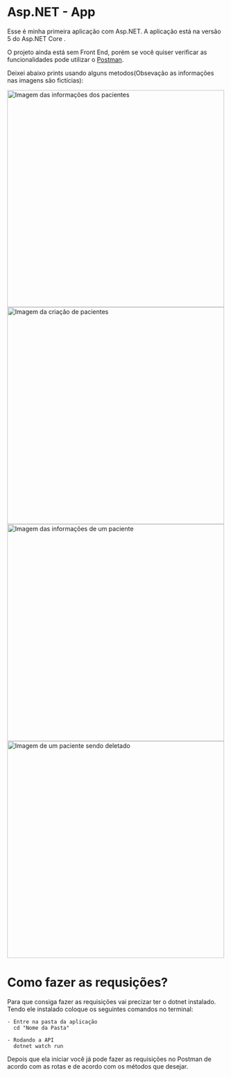 # Asp.NET - App

Esse é minha primeira aplicação com Asp.NET. A aplicação está na versão 5 do Asp.NET Core .

O projeto ainda está sem Front End, porém se você quiser verificar as funcionalidades pode utilizar o
[Postman](https://www.postman.com/downloads/).

Deixei abaixo prints usando alguns metodos(Obsevação as informações nas imagens são fictícias):
<p float="left">
  <img src="https://user-images.githubusercontent.com/87830848/169915122-d2eae15a-80e0-4139-87a7-ca0ca71e80bd.png" alt="Imagem das informações dos pacientes" width="500px">
  <img src="https://user-images.githubusercontent.com/87830848/169916318-78f53c74-8ace-49b2-8332-b3b99abb8543.png" alt="Imagem da criação de pacientes" width="500px">
  <img src="https://user-images.githubusercontent.com/87830848/169916957-a71e906f-81d5-4074-8616-12e2c6fff1ea.png" alt="Imagem das informações de um paciente" width="500px">
  <img src="https://user-images.githubusercontent.com/87830848/169917399-a3be2c39-aa44-4be0-a10e-4ff74a88a9e1.png" alt="Imagem de um paciente sendo deletado" width="500px">
</p>

# Como fazer as requsições?

Para que consiga fazer as requisições vai precizar ter o dotnet instalado. Tendo ele instalado coloque
os seguintes comandos no terminal:
```
- Entre na pasta da aplicação
  cd "Nome da Pasta"

- Rodando a API
  dotnet watch run
```
Depois que ela iniciar você já pode fazer as requisições no Postman de acordo com as rotas e de acordo
com os métodos que desejar.
